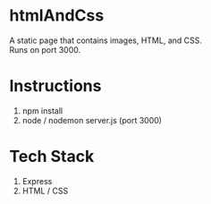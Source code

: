 # htmlAndCss  
A static page that contains images, HTML, and CSS.  
Runs on port 3000.

# Instructions  
1) npm install  
2) node / nodemon server.js  (port 3000)  

# Tech Stack  
1) Express  
2) HTML / CSS  